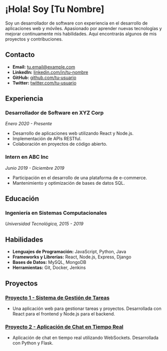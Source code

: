 # ¡Hola! Soy [Tu Nombre]

Soy un desarrollador de software con experiencia en el desarrollo de aplicaciones web y móviles. Apasionado por aprender nuevas tecnologías y mejorar continuamente mis habilidades. Aquí encontrarás algunos de mis proyectos y contribuciones.

## Contacto
- **Email:** tu.email@example.com
- **LinkedIn:** [linkedin.com/in/tu-nombre](https://linkedin.com/in/tu-nombre)
- **GitHub:** [github.com/tu-usuario](https://github.com/tu-usuario)
- **Twitter:** [twitter.com/tu-usuario](https://twitter.com/tu-usuario)

## Experiencia
### Desarrollador de Software en XYZ Corp
*Enero 2020 - Presente*
- Desarrollo de aplicaciones web utilizando React y Node.js.
- Implementación de APIs RESTful.
- Colaboración en proyectos de código abierto.

### Intern en ABC Inc
*Junio 2019 - Diciembre 2019*
- Participación en el desarrollo de una plataforma de e-commerce.
- Mantenimiento y optimización de bases de datos SQL.

## Educación
### Ingeniería en Sistemas Computacionales
*Universidad Tecnológica, 2015 - 2019*

## Habilidades
- **Lenguajes de Programación:** JavaScript, Python, Java
- **Frameworks y Librerías:** React, Node.js, Express, Django
- **Bases de Datos:** MySQL, MongoDB
- **Herramientas:** Git, Docker, Jenkins

## Proyectos
### [Proyecto 1 - Sistema de Gestión de Tareas](https://github.com/tu-usuario/proyecto1)
- Una aplicación web para gestionar tareas y proyectos. Desarrollada con React para el frontend y Node.js para el backend.

### [Proyecto 2 - Aplicación de Chat en Tiempo Real](https://github.com/tu-usuario/proyecto2)
- Aplicación de chat en tiempo real utilizando WebSockets. Desarrollada con Python y Flask.

###

